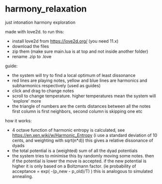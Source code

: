 # harmony_relaxation
just intonation harmony exploration

made with love2d. to run this:
- install love2d from https://love2d.org/  (you need 11.x)
- download the files 
- zip them (make sure main.lua is at top and not inside another folder)
- rename .zip to .love

guide:
 - the system will try to find a local optimum of least dissonance
 - red lines are playing notes, yellow and blue lines are harmonics and subharmonics respectively (used as guides)
 - click and drag to change notes
 - scroll to change temperature. higher temperatures mean the system will 'explore' more
 - the triangle of numbers are the cents distances between all the notes
   first column is first neighbors, second column is skipping one etc
 
 how it works:
  - 4 octave function of harmonic entropy is calculated, see https://en.xen.wiki/w/Harmonic_Entropy
    (i use a standard deviation of 10 cents, and weighting with sqrt(n*d))
    this gives a relative dissonance of dyads
  - the total potential is a (weighted) sum of all the dyad potentials
  - the system tries to minimise this by randomly moving some notes. then if the potential is lower the move is accepted. 
    if the new potential is higher it is only based on a Boltzmann factor. (ie probability of acceptance =  exp(  -(p_new - p_old)/T) ) 
    this is analogous to simulated annealing.
